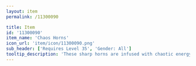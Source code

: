 ```yaml
---
layout: item
permalink: /11300090

title: Item
id: '11300090'
item_name: 'Chaos Horns'
icon_url: 'item/icon/11300090.png'
sub_header: ['Requires Level 35', 'Gender: All']
tooltip_description: 'These sharp horns are infused with chaotic energy that drag you to the depths of inescapable darkness.'
---
```

